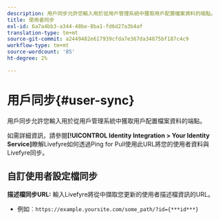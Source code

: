 ```yaml
---
description: 用戶同步允許您輸入用於從用戶管理系統中獲取用戶配置檔案資料的端點。
title: 使用者同步
exl-id: 6a7a4bb3-a344-48be-8ba1-fd6d27a3b4af
translation-type: tm+mt
source-git-commit: a2449482e617939cfda7e367da34875bf187c4c9
workflow-type: tm+mt
source-wordcount: '85'
ht-degree: 2%

---
```


# 用戶同步{#user-sync}

用戶同步允許您輸入用於從用戶管理系統中獲取用戶配置檔案資料的端點。

如需詳細資訊，請參閱&#x200B;**[!UICONTROL Identity Integration > Your Identity Service]**&#x200B;瞭解Livefyre如何透過Ping for Pull使用此URL將您的使用者資料與Livefyre同步。

## 自訂使用者設定檔同步

**描述檔同步URL:** 輸入Livefyre將從中擷取您更新的使用者描述檔資訊的URL。
* 例如︰`https://example.yoursite.com/some_path/?id={***id***}`

